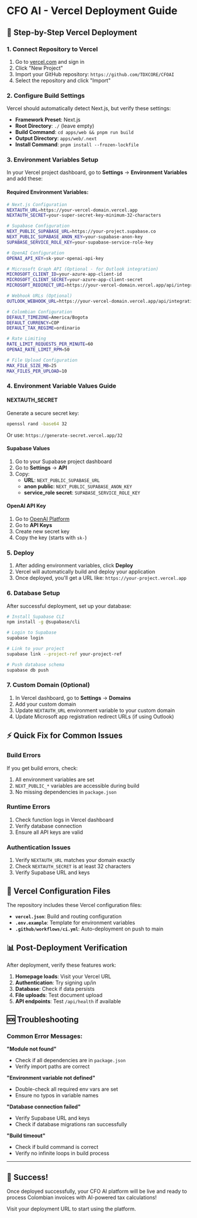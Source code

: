 # CFO AI - Vercel Deployment Guide

## 🚀 Step-by-Step Vercel Deployment

### 1. **Connect Repository to Vercel**

1. Go to [vercel.com](https://vercel.com) and sign in
2. Click "New Project"
3. Import your GitHub repository: `https://github.com/TDXCORE/CFOAI`
4. Select the repository and click "Import"

### 2. **Configure Build Settings**

Vercel should automatically detect Next.js, but verify these settings:

- **Framework Preset**: Next.js
- **Root Directory**: `./` (leave empty)
- **Build Command**: `cd apps/web && pnpm run build`
- **Output Directory**: `apps/web/.next`
- **Install Command**: `pnpm install --frozen-lockfile`

### 3. **Environment Variables Setup**

In your Vercel project dashboard, go to **Settings** → **Environment Variables** and add these:

#### **Required Environment Variables:**

```bash
# Next.js Configuration
NEXTAUTH_URL=https://your-vercel-domain.vercel.app
NEXTAUTH_SECRET=your-super-secret-key-minimum-32-characters

# Supabase Configuration
NEXT_PUBLIC_SUPABASE_URL=https://your-project.supabase.co
NEXT_PUBLIC_SUPABASE_ANON_KEY=your-supabase-anon-key
SUPABASE_SERVICE_ROLE_KEY=your-supabase-service-role-key

# OpenAI Configuration
OPENAI_API_KEY=sk-your-openai-api-key

# Microsoft Graph API (Optional - for Outlook integration)
MICROSOFT_CLIENT_ID=your-azure-app-client-id
MICROSOFT_CLIENT_SECRET=your-azure-app-client-secret
MICROSOFT_REDIRECT_URI=https://your-vercel-domain.vercel.app/api/integrations/outlook/auth

# Webhook URLs (Optional)
OUTLOOK_WEBHOOK_URL=https://your-vercel-domain.vercel.app/api/integrations/outlook/webhook

# Colombian Configuration
DEFAULT_TIMEZONE=America/Bogota
DEFAULT_CURRENCY=COP
DEFAULT_TAX_REGIME=ordinario

# Rate Limiting
RATE_LIMIT_REQUESTS_PER_MINUTE=60
OPENAI_RATE_LIMIT_RPM=50

# File Upload Configuration
MAX_FILE_SIZE_MB=25
MAX_FILES_PER_UPLOAD=10
```

### 4. **Environment Variable Values Guide**

#### **NEXTAUTH_SECRET**
Generate a secure secret key:
```bash
openssl rand -base64 32
```
Or use: `https://generate-secret.vercel.app/32`

#### **Supabase Values**
1. Go to your Supabase project dashboard
2. Go to **Settings** → **API**
3. Copy:
   - **URL**: `NEXT_PUBLIC_SUPABASE_URL`
   - **anon public**: `NEXT_PUBLIC_SUPABASE_ANON_KEY`
   - **service_role secret**: `SUPABASE_SERVICE_ROLE_KEY`

#### **OpenAI API Key**
1. Go to [OpenAI Platform](https://platform.openai.com/)
2. Go to **API Keys**
3. Create new secret key
4. Copy the key (starts with `sk-`)

### 5. **Deploy**

1. After adding environment variables, click **Deploy**
2. Vercel will automatically build and deploy your application
3. Once deployed, you'll get a URL like: `https://your-project.vercel.app`

### 6. **Database Setup**

After successful deployment, set up your database:

```bash
# Install Supabase CLI
npm install -g @supabase/cli

# Login to Supabase
supabase login

# Link to your project
supabase link --project-ref your-project-ref

# Push database schema
supabase db push
```

### 7. **Custom Domain (Optional)**

1. In Vercel dashboard, go to **Settings** → **Domains**
2. Add your custom domain
3. Update `NEXTAUTH_URL` environment variable to your custom domain
4. Update Microsoft app registration redirect URLs (if using Outlook)

## ⚡ Quick Fix for Common Issues

### **Build Errors**

If you get build errors, check:
1. All environment variables are set
2. `NEXT_PUBLIC_*` variables are accessible during build
3. No missing dependencies in `package.json`

### **Runtime Errors**

1. Check function logs in Vercel dashboard
2. Verify database connection
3. Ensure all API keys are valid

### **Authentication Issues**

1. Verify `NEXTAUTH_URL` matches your domain exactly
2. Check `NEXTAUTH_SECRET` is at least 32 characters
3. Verify Supabase URL and keys

## 🔧 Vercel Configuration Files

The repository includes these Vercel configuration files:

- **`vercel.json`**: Build and routing configuration
- **`.env.example`**: Template for environment variables
- **`.github/workflows/ci.yml`**: Auto-deployment on push to main

## 📊 Post-Deployment Verification

After deployment, verify these features work:

1. **Homepage loads**: Visit your Vercel URL
2. **Authentication**: Try signing up/in
3. **Database**: Check if data persists
4. **File uploads**: Test document upload
5. **API endpoints**: Test `/api/health` if available

## 🆘 Troubleshooting

### Common Error Messages:

**"Module not found"**
- Check if all dependencies are in `package.json`
- Verify import paths are correct

**"Environment variable not defined"**
- Double-check all required env vars are set
- Ensure no typos in variable names

**"Database connection failed"**
- Verify Supabase URL and keys
- Check if database migrations ran successfully

**"Build timeout"**
- Check if build command is correct
- Verify no infinite loops in build process

---

## 🎉 Success!

Once deployed successfully, your CFO AI platform will be live and ready to process Colombian invoices with AI-powered tax calculations!

Visit your deployment URL to start using the platform.